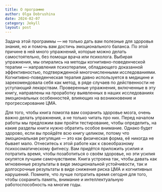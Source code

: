 ```yaml
---
title: О программе
author: Olga Dobrushina
date: 2024-02-07
category: Jekyll
layout: post
---
```


Задача этой программы — не только дать вам полезные для здоровья знания, но и помочь вам достичь эмоционального баланса. По этой причине в ней много упражнений, которые можно делать самостоятельно, без помощи врача или психолога. Выбирая упражнения, мы опирались на методы когнитивно-поведенческой терапии — направления психотерапии, обладающего доказанной эффективностью, подтвержденной многочисленными исследованиями. Когнитивно-поведенческая терапия давно используется в медицине и зарекомендовала себя как метод, в ряде случаев по действенности не уступающий лекарствам. Проверенные упражнения, включенные в эту книгу, направлены на проработку выявленных в наших исследованиях эмоциональных особенностей, влияющих на возникновение и прогрессирование ЦМА.

Для того, чтобы книга помогла вам сохранить здоровье мозга, очень важно делать упражнения, а не только читать про них. Перед началом работы мы предложим вам пройти тестирование, чтобы определить, на какие разделы книги нужно обратить особое внимание. Однако будет здорово, если вы пройдёте всю книгу целиком, потому что эмоциональная регуляция — это как физическая форма, её никогда не бывает мало. Отнеситесь к этой работе как к своеобразному психосоматическому фитнесу. Вам придётся приложить усилия и потратить время, чтобы позаботиться о своём здоровье, но эти усилия окупятся лучшим самочувствием. Книга устроена так, чтобы давать как мгновенные результаты в виде эмоциональной устойчивости, так и долгосрочные результаты в виде снижения риска ЦМА и когнитивных нарушений.  Помните, что лучше потратить время сегодня для того, чтобы сохранить память, внимание и интеллектуальную работоспособность на многие годы.


